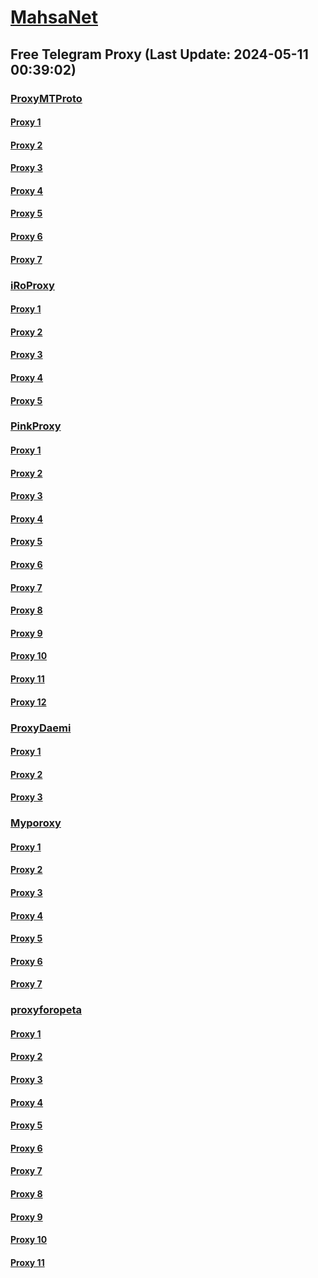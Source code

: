 
# [MahsaNet](https://t.me/mahsa_net)
## Free Telegram Proxy (Last Update: 2024-05-11 00:39:02)
### [ProxyMTProto](https://t.me/ProxyMTProto)
#### [Proxy 1](tg://proxy?server=nobify.org.line-ir.info.&port=443&secret=7vQ1mpsyX_HR5QhN8OD3U3t0Z2p1Lm9yZw)
#### [Proxy 2](tg://proxy?server=45.88.230.244&port=3443&secret=FgMBAgABAAH8AwOG4kw63Q%3D%3D)
#### [Proxy 3](tg://proxy?server=Rokna.apple.com.co.uk.do_yo.like_be.gti5i_byme.ands.www.microsoft.com.there_is_no.place_like.localhost.www.bing.com.count_with_me.cyou.net.digikala.com.msn.com.bsi.ir.enamad.now_sudo.again_to_fight.everyone.i_am.the_internet.khodnevisc0-bsgrio1.co.uk.&port=7443&secret=FgMBAgABAAH8AwOG4kw63QBQBQBQZQZQBQBQZQZQHQHQBQHQUQUQFQDQAQVQSQEQ)
#### [Proxy 4](tg://proxy?server=Namnak.apple.com.co.uk.do_yo.like_be.gti5i_byme.ands.www.microsoft.com.there_is_no.place_like.localhost.www.bing.com.count_with_me.cyou.net.digikala.com.msn.com.bsi.ir.enamad.now_sudo.again_to_fight.everyone.i_am.the_internet.hvakhue-1setam1.co.uk.&port=7443&secret=FgMBAgABAAH8AwOG4kw63QBQBQBQZQZQBQBQZQZQHQHQBQHQUQUQFQDQAQVQSQEQ)
#### [Proxy 5](tg://proxy?server=Namasha.apple.com.co.uk.do_yo.like_be.gti5i_byme.ands.www.microsoft.com.there_is_no.place_like.localhost.www.bing.com.count_with_me.cyou.net.digikala.com.msn.com.bsi.ir.enamad.now_sudo.again_to_fight.everyone.i_am.the_internet.niabat1-nabat1400.co.uk.&port=7443&secret=FgMBAgABAAH8AwOG4kw63QBQBQBQZQZQBQBQZQZQHQHQBQHQUQUQFQDQAQVQSQEQ)
#### [Proxy 6](tg://proxy?server=Mci.ir-Irancell.com-rightel.com-tic.ir-google.com-khabarfori.com-leader.ir-nic.ir-co-ui25-ll.click-co.uk-arvancloud.ir.co-ui25-ll.click.&port=000000007443&secret=FgMBAgABAAH8AwOG4kw63QZQ)
#### [Proxy 7](tg://proxy?server=79.127.227.148&port=4443&secret=FgMBAgABAAH8AwOG4kw63Q)
### [iRoProxy](https://t.me/iRoProxy)
#### [Proxy 1](tg://proxy?server=194.120.230.214&port=443&secret=FgMBAgABAAH8AwOG4kw63Q%3D%3D)
#### [Proxy 2](tg://proxy?server=194.120.230.172&port=443&secret=FgMBAgABAAH8AwOG4kw63Q%3D%3D)
#### [Proxy 3](tg://proxy?server=195.62.32.240&port=443&secret=FgMBAgABAAH8AwOG4kw63Q%3D%3D)
#### [Proxy 4](tg://proxy?server=195.62.32.59&port=443&secret=FgMBAgABAAH8AwOG4kw63Q%3D%3D)
#### [Proxy 5](tg://proxy?server=194.120.230.214&port=443&secret=FgMBAgABAAH8AwOG4kw63Q%3D%3D)
### [PinkProxy](https://t.me/PinkProxy)
#### [Proxy 1](tg://proxy?server=89.41.181.142&port=443&secret=ee1603010200010001fc030386e24c3add76616e2e6e616a76612e636f6d)
#### [Proxy 2](tg://proxy?server=cloudflare.nokia.com.co.uk.do_yo.want_to.clash_with.this.www.microsoft.com.there_is_no.place_like.localhost.www.bing.com.count_with_me.cyou.net.digikala.com.msn.com.bsi.ir.enamad.ir.now_sud.again_to_fight.everyone.i_am.the_internet.perfect-primum.pw.&port=1881&secret=FpABAiIBhwH8AwOG42xL3Q==)
#### [Proxy 3](tg://proxy?server=88.80.135.12&port=54403&secret=FgMBAgABAAH8AwOG4kw63Q)
#### [Proxy 4](tg://proxy?server=88.80.135.10&port=54403&secret=FgMBAgABAAH8AwOG4kw63Q)
#### [Proxy 5](tg://proxy?server=cloudflare.nokia.com.co.uk.do_yo.want_to.clash_with.this.www.microsoft.com.there_is_no.place_like.localhost.www.bing.com.count_with_me.cyou.net.digikala.com.msn.com.bsi.ir.enamad.now_sudo.again_to_fight.everyone.i_am.the_internet.radical-parantez.pw.&port=6550&secret=FpABAiIBhwH8AwOG42xL3Q==)
#### [Proxy 6](tg://proxy?server=88.80.135.67&port=54403&secret=FgMBAgABAAH8AwOG4kw63Q)
#### [Proxy 7](tg://proxy?server=88.80.135.69&port=54403&secret=FgMBAgABAAH8AwOG4kw63Q)
#### [Proxy 8](tg://proxy?server=88.80.135.69&port=54403&secret=FgMBAgABAAH8AwOG4kw63Q)
#### [Proxy 9](tg://proxy?server=88.80.135.67&port=54403&secret=FgMBAgABAAH8AwOG4kw63Q)
#### [Proxy 10](tg://proxy?server=88.80.135.249&port=777&secret=FgMBAgABAAH8AwOG4kw63Q)
#### [Proxy 11](tg://proxy?server=88.80.135.140&port=777&secret=FgMBAgABAAH8AwOG4kw63Q)
#### [Proxy 12](tg://proxy?server=88.80.135.67&port=54403&secret=FgMBAgABAAH8AwOG4kw63Q)
### [ProxyDaemi](https://t.me/ProxyDaemi)
#### [Proxy 1](tg://proxy?server=hhamrah.akinay5.ir&port=3443&secret=FgMBAgABAAH8AwOG4kw63Q)
#### [Proxy 2](tg://proxy?server=88.80.135.10&port=54403&secret=FgMBAgABAAH8AwOG4kw63Q)
#### [Proxy 3](tg://proxy?server=hhamrah.akinay5.ir&port=3443&secret=FgMBAgABAAH8AwOG4kw63Q)
### [Myporoxy](https://t.me/Myporoxy)
#### [Proxy 1](tg://proxy?server=cloudflare.nokia.com.co.uk.do_yo.want_to.clash_with.this.www.microsoft.com.there_is_no.place_like.localhost.www.bing.com.count_with_me.cyou.net.digikala.com.msn.com.bsi.ir.enamad.now_sudo.again_to_fight.everyone.i_am.the_internet.radical-parantez.pw.&port=6550&secret=FpABAiIBhwH8AwOG42xL3Q==)
#### [Proxy 2](tg://proxy?server=cloudflare.nokia.com.co.uk.do_yo.want_to.clash_with.this.www.microsoft.com.there_is_no.place_like.localhost.www.bing.com.count_with_me.cyou.net.digikala.com.msn.com.bsi.ir.enamad.ir.now_sud.again_to_fight.everyone.i_am.the_internet.perfect-primum.pw.&port=1881&secret=FpABAiIBhwH8AwOG42xL3Q==)
#### [Proxy 3](tg://proxy?server=cloudflare.nokia.com.co.uk.do_yo.want_to.clash_with.this.www.microsoft.com.there_is_no.place_like.localhost.www.bing.com.count_with_me.cyou.net.digikala.com.msn.com.bsi.ir.enamad.now_sudo.again_to_fight.everyone.i_am.the_internet.radical-parantez.pw.&port=6550&secret=FpABAiIBhwH8AwOG42xL3Q==)
#### [Proxy 4](tg://proxy?server=cloudflare.nokia.com.co.uk.do_yo.want_to.clash_with.this.www.microsoft.com.there_is_no.place_like.localhost.www.bing.com.count_with_me.cyou.net.digikala.com.msn.com.bsi.ir.enamad.ir.now_sud.again_to_fight.everyone.i_am.the_internet.perfect-primum.pw.&port=1881&secret=FpABAiIBhwH8AwOG42xL3Q==)
#### [Proxy 5](tg://proxy?server=cloudflare.nokia.com.co.uk.do_yo.want_to.clash_with.this.www.microsoft.com.there_is_no.place_like.localhost.www.bing.com.count_with_me.cyou.net.digikala.com.msn.com.bsi.ir.enamad.now_sudo.again_to_fight.everyone.i_am.the_internet.radical-parantez.pw.&port=6550&secret=FpABAiIBhwH8AwOG42xL3Q==)
#### [Proxy 6](tg://proxy?server=cloudflare.nokia.com.co.uk.do_yo.want_to.clash_with.this.www.microsoft.com.there_is_no.place_like.localhost.www.bing.com.count_with_me.cyou.net.digikala.com.msn.com.bsi.ir.enamad.ir.now_sud.again_to_fight.everyone.i_am.the_internet.perfect-primum.pw.&port=1881&secret=FpABAiIBhwH8AwOG42xL3Q==)
#### [Proxy 7](tg://proxy?server=cloudflare.com.nokia.com.co.uk.do_yo.want_to.clash_with.this.www.microsoft.com.there_is_no.place_like.localhost.www.bing.com.count_with_me.cyou.net.digikala.com.msn.com.bsi.ir.enamad.ir.now_sud.again_to_fight.everyone.i_am.the_internet.sorse-one.sbs.&port=2040&secret=FpABAiIBhwH8AwOG42xL3QPQPQUQZQBQDQEQYQOQVQNQMQSQ)
### [proxyforopeta](https://t.me/proxyforopeta)
#### [Proxy 1](tg://proxy?server=cloudflare.nokia.com.co.uk.do_yo.want_to.clash_with.this.www.microsoft.com.there_is_no.place_like.localhost.www.bing.com.count_with_me.cyou.net.digikala.com.msn.com.bsi.ir.enamad.ir.now_sud.again_to_fight.everyone.i_am.the_internet.perfect-primum.pw.&port=1881&secret=FpABAiIBhwH8AwOG42xL3Q==)
#### [Proxy 2](tg://proxy?server=Mci.ir-Irancell.com-rightel.com-tic.ir-google.com-khabarfori.com-leader.ir-nic.ir-co-ui25-ll.click-co.uk-arvancloud.ir.co-ui25-ll.click.&port=000000007443&secret=FgMBAgABAAH8AwOG4kw63QZQ)
#### [Proxy 3](tg://proxy?server=79.127.227.148&port=4443&secret=FgMBAgABAAH8AwOG4kw63Q)
#### [Proxy 4](tg://proxy?server=r1c.ir.berimkedashtebashim.com&port=2024&secret=FgMBAgABAAH8AwOG4kw63Q==)
#### [Proxy 5](tg://proxy?server=hhamrah.akinay5.ir&port=3443&secret=FgMBAgABAAH8AwOG4kw63Q)
#### [Proxy 6](tg://proxy?server=49.13.50.70&port=2040&secret=FgMBAgABAAH8AwOG4kw63Q)
#### [Proxy 7](tg://proxy?server=88.80.135.140&port=777&secret=FgMBAgABAAH8AwOG4kw63Q)
#### [Proxy 8](tg://proxy?server=88.80.135.67&port=54403&secret=FgMBAgABAAH8AwOG4kw63Q)
#### [Proxy 9](tg://proxy?server=94.103.88.82&port=443&secret=FgMBAgABAAH8AwOG4kw63Q)
#### [Proxy 10](tg://proxy?server=135.181.206.62&port=8&secret=FgMBAgABAAH8AwOG4kw63Q==)
#### [Proxy 11](tg://proxy?server=95.217.135.81&port=8&secret=FgMBAgABAAH8AwOG4kw63Q==)

    